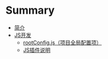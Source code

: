 # Summary

* [简介](README.md)
* [JS开发](js-develope.md)
   * [rootConfig.js（项目全局配置项）](./js-develope/rootconfig.md)
   * [JS插件说明](jscha_jian_shuo_ming.md)

